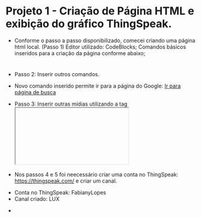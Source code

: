 # Projeto 1 - Criação de Página HTML e exibição do gráfico ThingSpeak.

* Conforme o passo a passo disponibilizado, comecei criando uma página html local. (Passo 1)
   Editor utilizado: CodeBlocks;
   Comandos básicos inseridos para a criação da página conforme abaixo;

<!DOCTYPE html>
<html>
  <head>
    <title></title> 
  </head>
  <body>
    <h1></h1>
    <p></p> 
  </body>
</html> 

* Passo 2: Inserir outros comandos.
- Novo comando inserido permite ir para a página do Google:
  <a href="http://www.google.com">Ir para página de busca</a>

* Passo 3: Inserir outras mídias utilizando a tag <iframe>
- Nessa etapa foi adicionado um vídeo do youtube:
  
  <iframe width="560" height="315" src="https://www.youtube.com/embed/QSIPNhOiMoE" frameborder="0" allow="accelerometer; autoplay; encrypted-media; gyroscope; picture-in-picture" allowfullscreen></iframe>

* Nos passos 4 e 5 foi neecessário criar uma conta no ThingSpeak: https://thingspeak.com/ e criar um canal.

- Conta no ThingSpeak: FabianyLopes
- Canal criado: LUX

* 

  




